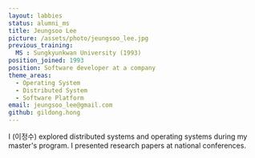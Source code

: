 ```yaml
---
layout: labbies
status: alumni_ms
title: Jeungsoo Lee
picture: /assets/photo/jeungsoo_lee.jpg
previous_training:
  MS : Sungkyunkwan University (1993)
position_joined: 1993
position: Software developer at a company
theme_areas:
  - Operating System
  - Distributed System
  - Software Platform
email: jeungsoo_lee@gmail.com
github: gildong.hong
---
```


I (이정수) explored distributed systems and operating systems during my master's program. I presented research papers at national conferences.